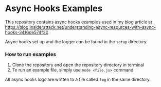 # Async Hooks Examples

This repository contains async hooks examples used in my blog article at https://blog.insiderattack.net/understanding-async-resources-with-async-hooks-3416de574f30.

Async hooks set up and the logger can be found in the `setup` directory.

### How to run examples

1. Clone the repository and open the repository directory in terminal
2. To run an example file, simply use `node <file.js>` command

All async hooks logs are written to a file called `log` in the same directory.
